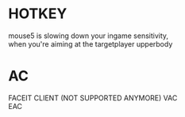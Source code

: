 # HOTKEY
mouse5 is slowing down your ingame sensitivity,  
when you're aiming at the targetplayer upperbody

# AC
 FACEIT CLIENT  (NOT SUPPORTED ANYMORE)
 VAC  
 EAC
